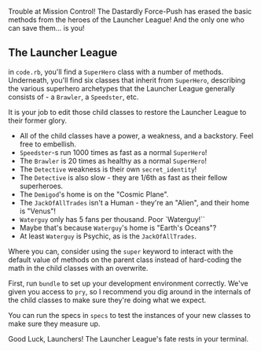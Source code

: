 Trouble at Mission Control! The Dastardly Force-Push has erased the basic methods from the heroes of the Launcher League! And the only one who can save them... is you!


## The Launcher League

in `code.rb`, you'll find a `SuperHero` class with a number of methods. Underneath, you'll find six classes that inherit from `SuperHero`, describing the various superhero archetypes that the Launcher League generally consists of - a `Brawler`, a `Speedster`, etc.

It is your job to edit those child classes to restore the Launcher League to their former glory.

- All of the child classes have a power, a weakness, and a backstory.  Feel free to embellish.
- `Speedster`-s run 1000 times as fast as a normal `SuperHero`!
- The `Brawler` is 20 times as healthy as a normal `SuperHero`!
- The `Detective` weakness is their own `secret_identity`!
- The `Detective` is also slow - they are 1/6th as fast as their fellow superheroes.
- The `Demigod`'s home is on the "Cosmic Plane".
- The `JackOfAllTrades` isn't a Human - they're an "Alien", and their home is "Venus"!
- `Waterguy` only has 5 fans per thousand. Poor `Waterguy!``
- Maybe that's because `Waterguy`'s home is "Earth's Oceans"?
- At least `Waterguy` is Psychic, as is the `JackOfAllTrades`.

Where you can, consider using the `super` keyword to interact with the default value of methods on the parent class instead of hard-coding the math in the child classes with an overwrite.

First, run `bundle` to set up your development environment correctly. We've given you access to `pry`, so I recommend you dig around in the internals of the child classes to make sure they're doing what we expect.

You can run the specs in `specs` to test the instances of your new classes to make sure they measure up.

Good Luck, Launchers! The Launcher League's fate rests in your terminal.
